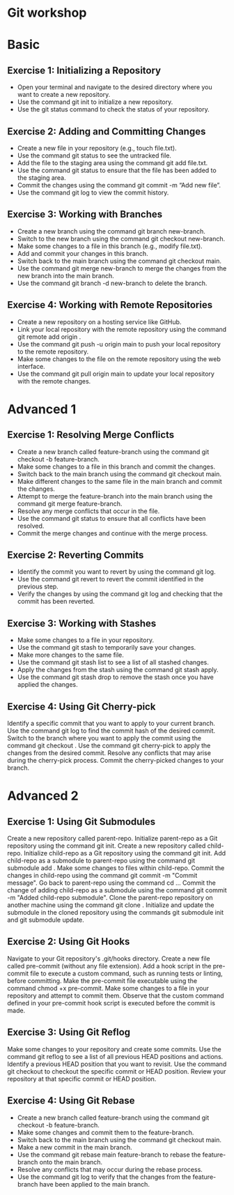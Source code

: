 # Git workshop

# Basic

## Exercise 1: Initializing a Repository

- Open your terminal and navigate to the desired directory where you want to create a new repository.
- Use the command git init to initialize a new repository.
- Use the git status command to check the status of your repository.

## Exercise 2: Adding and Committing Changes

- Create a new file in your repository (e.g., touch file.txt).
- Use the command git status to see the untracked file.
- Add the file to the staging area using the command git add file.txt.
- Use the command git status to ensure that the file has been added to the staging area.
- Commit the changes using the command git commit -m “Add new file”.
- Use the command git log to view the commit history.

## Exercise 3: Working with Branches

- Create a new branch using the command git branch new-branch.
- Switch to the new branch using the command git checkout new-branch.
- Make some changes to a file in this branch (e.g., modify file.txt).
- Add and commit your changes in this branch.
- Switch back to the main branch using the command git checkout main.
- Use the command git merge new-branch to merge the changes from the new branch into the main branch.
- Use the command git branch -d new-branch to delete the branch.

## Exercise 4: Working with Remote Repositories

- Create a new repository on a hosting service like GitHub.
- Link your local repository with the remote repository using the command git remote add origin <remote-repository-url>.
- Use the command git push -u origin main to push your local repository to the remote repository.
- Make some changes to the file on the remote repository using the web interface.
- Use the command git pull origin main to update your local repository with the remote changes.

# Advanced 1

## Exercise 1: Resolving Merge Conflicts

- Create a new branch called feature-branch using the command git checkout -b feature-branch.
- Make some changes to a file in this branch and commit the changes.
- Switch back to the main branch using the command git checkout main.
- Make different changes to the same file in the main branch and commit the changes.
- Attempt to merge the feature-branch into the main branch using the command git merge feature-branch.
- Resolve any merge conflicts that occur in the file.
- Use the command git status to ensure that all conflicts have been resolved.
- Commit the merge changes and continue with the merge process.

## Exercise 2: Reverting Commits

- Identify the commit you want to revert by using the command git log.
- Use the command git revert <commit-hash> to revert the commit identified in the previous step.
- Verify the changes by using the command git log and checking that the commit has been reverted.

## Exercise 3: Working with Stashes

- Make some changes to a file in your repository.
- Use the command git stash to temporarily save your changes.
- Make more changes to the same file.
- Use the command git stash list to see a list of all stashed changes.
- Apply the changes from the stash using the command git stash apply.
- Use the command git stash drop to remove the stash once you have applied the changes.

## Exercise 4: Using Git Cherry-pick

Identify a specific commit that you want to apply to your current branch.
Use the command git log to find the commit hash of the desired commit.
Switch to the branch where you want to apply the commit using the command git checkout <target-branch>.
Use the command git cherry-pick <commit-hash> to apply the changes from the desired commit.
Resolve any conflicts that may arise during the cherry-pick process.
Commit the cherry-picked changes to your branch.

# Advanced 2

## Exercise 1: Using Git Submodules

Create a new repository called parent-repo.
Initialize parent-repo as a Git repository using the command git init.
Create a new repository called child-repo.
Initialize child-repo as a Git repository using the command git init.
Add child-repo as a submodule to parent-repo using the command git submodule add <child-repo-url>.
Make some changes to files within child-repo.
Commit the changes in child-repo using the command git commit -m "Commit message".
Go back to parent-repo using the command cd ...
Commit the change of adding child-repo as a submodule using the command git commit -m "Added child-repo submodule".
Clone the parent-repo repository on another machine using the command git clone <parent-repo-url>.
Initialize and update the submodule in the cloned repository using the commands git submodule init and git submodule update.

## Exercise 2: Using Git Hooks

Navigate to your Git repository's .git/hooks directory.
Create a new file called pre-commit (without any file extension).
Add a hook script in the pre-commit file to execute a custom command, such as running tests or linting, before committing.
Make the pre-commit file executable using the command chmod +x pre-commit.
Make some changes to a file in your repository and attempt to commit them.
Observe that the custom command defined in your pre-commit hook script is executed before the commit is made.

## Exercise 3: Using Git Reflog

Make some changes to your repository and create some commits.
Use the command git reflog to see a list of all previous HEAD positions and actions.
Identify a previous HEAD position that you want to revisit.
Use the command git checkout <commit-hash> to checkout the specific commit or HEAD position.
Review your repository at that specific commit or HEAD position.

## Exercise 4: Using Git Rebase

- Create a new branch called feature-branch using the command git checkout -b feature-branch.
- Make some changes and commit them to the feature-branch.
- Switch back to the main branch using the command git checkout main.
- Make a new commit in the main branch.
- Use the command git rebase main feature-branch to rebase the feature-branch onto the main branch.
- Resolve any conflicts that may occur during the rebase process.
- Use the command git log to verify that the changes from the feature-branch have been applied to the main branch.
